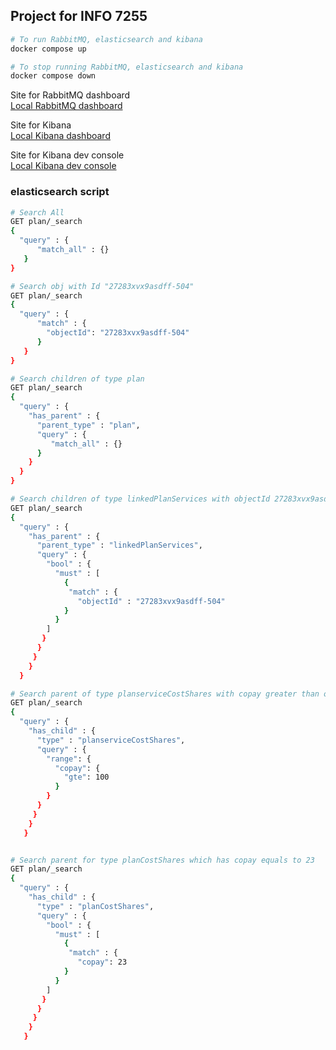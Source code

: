 ## Project for INFO 7255

```bash
# To run RabbitMQ, elasticsearch and kibana
docker compose up

# To stop running RabbitMQ, elasticsearch and kibana
docker compose down
```

Site for RabbitMQ dashboard  
[Local RabbitMQ dashboard](localhost:15672)

Site for Kibana  
[Local Kibana dashboard](http://localhost:5601)

Site for Kibana dev console  
[Local Kibana dev console](http://localhost:5601/app/dev_tools#/console)

### elasticsearch script

```bash
# Search All
GET plan/_search
{
  "query" : {
      "match_all" : {}
   }
}

# Search obj with Id "27283xvx9asdff-504"
GET plan/_search
{
  "query" : {
      "match" : {
        "objectId": "27283xvx9asdff-504"
      }
   }
}

# Search children of type plan
GET plan/_search
{
  "query" : {
    "has_parent" : {
      "parent_type" : "plan",
      "query" : {
         "match_all" : {}
      }
    }
  }
}

# Search children of type linkedPlanServices with objectId 27283xvx9asdff-504
GET plan/_search
{
  "query" : {
    "has_parent" : {
      "parent_type" : "linkedPlanServices",
      "query" : {
        "bool" : {
          "must" : [
            {
             "match" : {
               "objectId" : "27283xvx9asdff-504"
            }
          }
        ]
       }
      }
     }
    }
  }

# Search parent of type planserviceCostShares with copay greater than or equal to 100
GET plan/_search
{
  "query" : {
    "has_child" : {
      "type" : "planserviceCostShares",
      "query" : {
        "range": {
          "copay": {
            "gte": 100
          }
        }
      }
     }
    }
   }


# Search parent for type planCostShares which has copay equals to 23
GET plan/_search
{
  "query" : {
    "has_child" : {
      "type" : "planCostShares",
      "query" : {
        "bool" : {
          "must" : [
            {
             "match" : {
               "copay": 23
            }
          }
        ]
       }
      }
     }
    }
   }
```

